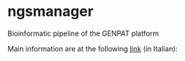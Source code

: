 # ngsmanager
Bioinformatic pipeline of the GENPAT platform

Main information are at the following [link](https://genpat.izs.it/genpat_wiki/SOP/NGSManagerSOP.html) (in Italian): 

